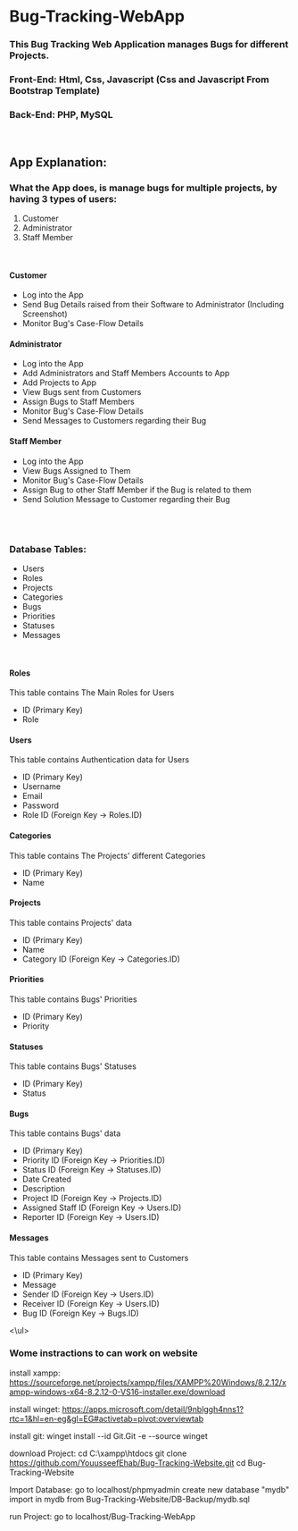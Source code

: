 # Bug-Tracking-WebApp


### This Bug Tracking Web Application manages Bugs for different Projects.
### Front-End: Html, Css, Javascript (Css and Javascript From Bootstrap Template)
### Back-End: PHP, MySQL

<br>

## App Explanation:

### What the App does, is manage bugs for multiple projects, by having 3 types of users:
<ol>
    <li>Customer</li>
    <li>Administrator</li>
    <li>Staff Member</li>
</ol>

<br>

#### Customer
<ul>
	<li>Log into the App</li>
	<li>Send Bug Details raised from their Software to Administrator (Including Screenshot)</li>
	<li>Monitor Bug's Case-Flow Details</li>
</ul>

#### Administrator
<ul>
	<li>Log into the App</li>
	<li>Add Administrators and Staff Members Accounts to App</li>
	<li>Add Projects to App</li>
	<li>View Bugs sent from Customers</li>
	<li>Assign Bugs to Staff Members</li>
	<li>Monitor Bug's Case-Flow Details</li>
	<li>Send Messages to Customers regarding their Bug</li>
</ul>

#### Staff Member
<ul>
	<li>Log into the App</li>
	<li>View Bugs Assigned to Them</li>
	<li>Monitor Bug's Case-Flow Details</li>
	<li>Assign Bug to other Staff Member if the Bug is related to them</li>
	<li>Send Solution Message to Customer regarding their Bug</li>
</ul>

<br>
<br>

### Database Tables:
<ul>
	<li>Users</li>
	<li>Roles</li>
	<li>Projects</li>
	<li>Categories</li>
	<li>Bugs</li>
	<li>Priorities</li>
	<li>Statuses</li>
	<li>Messages</li>
</ul>

<br>

#### Roles
This table contains The Main Roles for Users
<ul>
	<li>ID (Primary Key)</li>
	<li>Role</li>
</ul>

#### Users
This table contains Authentication data for Users
<ul>
	<li>ID (Primary Key)</li>
	<li>Username</li>
	<li>Email</li>
	<li>Password</li>
	<li>Role ID (Foreign Key -> Roles.ID)</li>
</ul>

#### Categories
This table contains The Projects' different Categories
<ul>
	<li>ID (Primary Key)</li>
	<li>Name</li>
</ul>

#### Projects
This table contains Projects' data
<ul>
	<li>ID (Primary Key)</li>
	<li>Name</li>
	<li>Category ID (Foreign Key -> Categories.ID)</li>
</ul>

#### Priorities
This table contains Bugs' Priorities
<ul>
	<li>ID (Primary Key)</li>
	<li>Priority</li>
</ul>

#### Statuses
This table contains Bugs' Statuses
<ul>
	<li>ID (Primary Key)</li>
	<li>Status</li>
</ul>

#### Bugs
This table contains Bugs' data
<ul>
	<li>ID (Primary Key)</li>
	<li>Priority ID (Foreign Key -> Priorities.ID)</li>
	<li>Status ID (Foreign Key -> Statuses.ID)</li>
	<li>Date Created</li>
	<li>Description</li>
	<li>Project ID (Foreign Key -> Projects.ID)</li>
	<li>Assigned Staff ID (Foreign Key -> Users.ID)</li>
	<li>Reporter ID (Foreign Key -> Users.ID)</li>
</ul>

#### Messages
This table contains Messages sent to Customers
<ul>
	<li>ID (Primary Key)</li>
	<li>Message</li>
	<li>Sender ID (Foreign Key -> Users.ID)</li>
	<li>Receiver ID (Foreign Key -> Users.ID)</li>
	<li>Bug ID (Foreign Key -> Bugs.ID)</li>
</ul>

<\ul> 
### Wome instractions to can work on website 

install xampp:
https://sourceforge.net/projects/xampp/files/XAMPP%20Windows/8.2.12/xampp-windows-x64-8.2.12-0-VS16-installer.exe/download

install winget:
https://apps.microsoft.com/detail/9nblggh4nns1?rtc=1&hl=en-eg&gl=EG#activetab=pivot:overviewtab

install git:
winget install --id Git.Git -e --source winget

download Project:
cd C:\xampp\htdocs
git clone https://github.com/YouusseefEhab/Bug-Tracking-Website.git
cd Bug-Tracking-Website

Import Database:
go to localhost/phpmyadmin
create new database "mydb"
import in mydb from Bug-Tracking-Website/DB-Backup/mydb.sql

run Project:
go to localhost/Bug-Tracking-WebApp


</ul>
